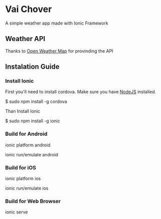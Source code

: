 Vai Chover
=========

A simple weather app made with Ionic Framework

## Weather API

Thanks to [Open Weather Map](http://openweathermap.org/api "Click to read the documentation") for provinding the API

## Instalation Guide

### Install Ionic

First you'll need to install cordova. Make sure you have [NodeJS](http://nodejs.org/) installed.

$ sudo npm install -g cordova

Than Install Ionic

$ sudo npm install -g ionic

### Build for Android
ionic platform android

ionic run/emulate android

### Build for iOS
ionic platform ios

ionic run/emulate ios

### Build for Web Browser

ionic serve



